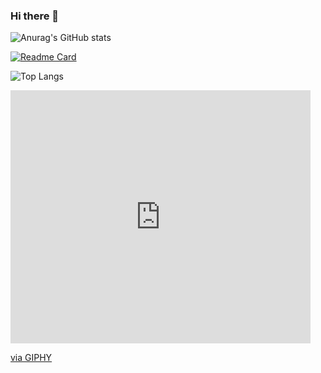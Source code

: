### Hi there 👋

![Anurag's GitHub stats](https://github-readme-stats.vercel.app/api?username=Smtrbci&show_icons=true&theme=tokyonight)

[![Readme Card](https://github-readme-stats.vercel.app/api/pin/?username=Smtrbci&repo=Python-Project&theme=tokyonight)](https://github.com/Smtrbci/Python-Project)

![Top Langs](https://github-readme-stats.vercel.app/api/top-langs/?username=Smtrbci&layout=compact&theme=tokyonight)

<iframe src="https://giphy.com/embed/u1WhXLjwgcXpHJBMRM" width="480" height="405" frameBorder="0" class="giphy-embed" allowFullScreen></iframe><p><a href="https://giphy.com/gifs/software-hardware-hardwaresoftware-u1WhXLjwgcXpHJBMRM">via GIPHY</a></p>
